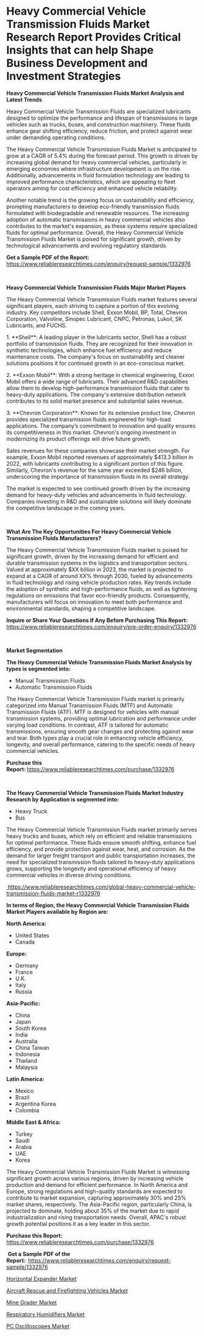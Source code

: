 <p><h1>Heavy Commercial Vehicle Transmission Fluids Market Research Report Provides Critical Insights that can help Shape Business Development and Investment Strategies</h1></p><p><strong>Heavy Commercial Vehicle Transmission Fluids Market Analysis and Latest Trends</strong></p>
<p><p>Heavy Commercial Vehicle Transmission Fluids are specialized lubricants designed to optimize the performance and lifespan of transmissions in large vehicles such as trucks, buses, and construction machinery. These fluids enhance gear shifting efficiency, reduce friction, and protect against wear under demanding operating conditions. </p><p>The Heavy Commercial Vehicle Transmission Fluids Market is anticipated to grow at a CAGR of 5.4% during the forecast period. This growth is driven by increasing global demand for heavy commercial vehicles, particularly in emerging economies where infrastructure development is on the rise. Additionally, advancements in fluid formulation technology are leading to improved performance characteristics, which are appealing to fleet operators aiming for cost efficiency and enhanced vehicle reliability.</p><p>Another notable trend is the growing focus on sustainability and efficiency, prompting manufacturers to develop eco-friendly transmission fluids formulated with biodegradable and renewable resources. The increasing adoption of automatic transmissions in heavy commercial vehicles also contributes to the market's expansion, as these systems require specialized fluids for optimal performance. Overall, the Heavy Commercial Vehicle Transmission Fluids Market is poised for significant growth, driven by technological advancements and evolving regulatory standards.</p></p>
<p><strong>Get a Sample PDF of the Report:&nbsp;</strong> <a href="https://www.reliableresearchtimes.com/enquiry/request-sample/1332976?utm_campaign=2263&utm_medium=2&utm_source=Github&utm_content=ia&utm_term=24032025&utm_id=heavy-commercial-vehicle-transmission-fluids">https://www.reliableresearchtimes.com/enquiry/request-sample/1332976</a></p>
<p>&nbsp;</p>
<p><strong>Heavy Commercial Vehicle Transmission Fluids Major Market Players</strong></p>
<p><p>The Heavy Commercial Vehicle Transmission Fluids market features several significant players, each striving to capture a portion of this evolving industry. Key competitors include Shell, Exxon Mobil, BP, Total, Chevron Corporation, Valvoline, Sinopec Lubricant, CNPC, Petronas, Lukoil, SK Lubricants, and FUCHS.</p><p>1. **Shell**: A leading player in the lubricants sector, Shell has a robust portfolio of transmission fluids. They are recognized for their innovation in synthetic technologies, which enhance fuel efficiency and reduce maintenance costs. The company's focus on sustainability and cleaner solutions positions it for continued growth in an eco-conscious market.</p><p>2. **Exxon Mobil**: With a strong heritage in chemical engineering, Exxon Mobil offers a wide range of lubricants. Their advanced R&D capabilities allow them to develop high-performance transmission fluids that cater to heavy-duty applications. The company's extensive distribution network contributes to its solid market presence and substantial sales revenue.</p><p>3. **Chevron Corporation**: Known for its extensive product line, Chevron provides specialized transmission fluids engineered for high-load applications. The company’s commitment to innovation and quality ensures its competitiveness in this market. Chevron's ongoing investment in modernizing its product offerings will drive future growth.</p><p>Sales revenues for these companies showcase their market strength. For example, Exxon Mobil reported revenues of approximately $413.3 billion in 2022, with lubricants contributing to a significant portion of this figure. Similarly, Chevron's revenue for the same year exceeded $246 billion, underscoring the importance of transmission fluids in its overall strategy.</p><p>The market is expected to see continued growth driven by the increasing demand for heavy-duty vehicles and advancements in fluid technology. Companies investing in R&D and sustainable solutions will likely dominate the competitive landscape in the coming years.</p></p>
<p>&nbsp;</p>
<p><strong>What Are The Key Opportunities For Heavy Commercial Vehicle Transmission Fluids Manufacturers?</strong></p>
<p><p>The Heavy Commercial Vehicle Transmission Fluids market is poised for significant growth, driven by the increasing demand for efficient and durable transmission systems in the logistics and transportation sectors. Valued at approximately $XX billion in 2023, the market is projected to expand at a CAGR of around XX% through 2030, fueled by advancements in fluid technology and rising vehicle production rates. Key trends include the adoption of synthetic and high-performance fluids, as well as tightening regulations on emissions that favor eco-friendly products. Consequently, manufacturers will focus on innovation to meet both performance and environmental standards, shaping a competitive landscape.</p></p>
<p><strong>Inquire or Share Your Questions If Any Before Purchasing This Report:</strong> <a href="https://www.reliableresearchtimes.com/enquiry/pre-order-enquiry/1332976?utm_campaign=2263&utm_medium=2&utm_source=Github&utm_content=ia&utm_term=24032025&utm_id=heavy-commercial-vehicle-transmission-fluids">https://www.reliableresearchtimes.com/enquiry/pre-order-enquiry/1332976</a></p>
<p>&nbsp;</p>
<p><strong>Market Segmentation</strong></p>
<p><strong>The Heavy Commercial Vehicle Transmission Fluids Market Analysis by types is segmented into:</strong></p>
<p><ul><li>Manual Transmission Fluids</li><li>Automatic Transmission Fluids</li></ul></p>
<p><p>The Heavy Commercial Vehicle Transmission Fluids market is primarily categorized into Manual Transmission Fluids (MTF) and Automatic Transmission Fluids (ATF). MTF is designed for vehicles with manual transmission systems, providing optimal lubrication and performance under varying load conditions. In contrast, ATF is tailored for automatic transmissions, ensuring smooth gear changes and protecting against wear and tear. Both types play a crucial role in enhancing vehicle efficiency, longevity, and overall performance, catering to the specific needs of heavy commercial vehicles.</p></p>
<p><strong>Purchase this Report:&nbsp;</strong><a href="https://www.reliableresearchtimes.com/purchase/1332976?utm_campaign=2263&utm_medium=2&utm_source=Github&utm_content=ia&utm_term=24032025&utm_id=heavy-commercial-vehicle-transmission-fluids">https://www.reliableresearchtimes.com/purchase/1332976</a></p>
<p>&nbsp;</p>
<p><strong>The Heavy Commercial Vehicle Transmission Fluids Market Industry Research by Application is segmented into:</strong></p>
<p><ul><li>Heavy Truck</li><li>Bus</li></ul></p>
<p><p>The Heavy Commercial Vehicle Transmission Fluids market primarily serves heavy trucks and buses, which rely on efficient and reliable transmissions for optimal performance. These fluids ensure smooth shifting, enhance fuel efficiency, and provide protection against wear, heat, and corrosion. As the demand for larger freight transport and public transportation increases, the need for specialized transmission fluids tailored to heavy-duty applications grows, supporting the longevity and operational efficiency of heavy commercial vehicles in diverse driving conditions.</p></p>
<p><a href="https://www.reliableresearchtimes.com/global-heavy-commercial-vehicle-transmission-fluids-market-r1332976?utm_campaign=2263&utm_medium=2&utm_source=Github&utm_content=ia&utm_term=24032025&utm_id=heavy-commercial-vehicle-transmission-fluids">&nbsp;https://www.reliableresearchtimes.com/global-heavy-commercial-vehicle-transmission-fluids-market-r1332976</a></p>
<p><strong>In terms of Region, the Heavy Commercial Vehicle Transmission Fluids Market Players available by Region are:</strong></p>
<p>
    <p> <strong> North America: </strong>
        <ul>
            <li>United States</li>
            <li>Canada</li>
        </ul>
        </p> 
    <p> <strong> Europe: </strong>
        <ul>
            <li>Germany</li>
            <li>France</li>
            <li>U.K.</li>
            <li>Italy</li>
            <li>Russia</li>
        </ul>
        </p> 
    <p> <strong> Asia-Pacific: </strong>
        <ul>
            <li>China</li>
            <li>Japan</li>
            <li>South Korea</li>
            <li>India</li>
            <li>Australia</li>
            <li>China Taiwan</li>
            <li>Indonesia</li>
            <li>Thailand</li>
            <li>Malaysia</li>
        </ul>
        </p> 
    <p> <strong> Latin America: </strong>
        <ul>
            <li>Mexico</li>
            <li>Brazil</li>
            <li>Argentina Korea</li>
            <li>Colombia</li>
        </ul>
        </p> 
    <p> <strong> Middle East & Africa: </strong>
        <ul>
            <li>Turkey</li>
            <li>Saudi</li>
            <li>Arabia</li>
            <li>UAE</li>
            <li>Korea</li>
        </ul>
    </p>
    </p>
<p><p>The Heavy Commercial Vehicle Transmission Fluids Market is witnessing significant growth across various regions, driven by increasing vehicle production and demand for efficient performance. In North America and Europe, strong regulations and high-quality standards are expected to contribute to market expansion, capturing approximately 30% and 25% market shares, respectively. The Asia-Pacific region, particularly China, is projected to dominate, holding about 35% of the market due to rapid industrialization and rising transportation needs. Overall, APAC's robust growth potential positions it as a key leader in this sector.</p></p>
<p><strong>Purchase this Report: </strong><a href="https://www.reliableresearchtimes.com/purchase/1332976?utm_campaign=2263&utm_medium=2&utm_source=Github&utm_content=ia&utm_term=24032025&utm_id=heavy-commercial-vehicle-transmission-fluids">https://www.reliableresearchtimes.com/purchase/1332976</a></p>
<p>&nbsp;<strong>Get a Sample PDF of the Report:&nbsp;&nbsp;</strong><a href="https://www.reliableresearchtimes.com/enquiry/request-sample/1332976?utm_campaign=2263&utm_medium=2&utm_source=Github&utm_content=ia&utm_term=24032025&utm_id=heavy-commercial-vehicle-transmission-fluids">https://www.reliableresearchtimes.com/enquiry/request-sample/1332976</a></p>
<p><strong></strong></p>
<p><p><a href="https://www.linkedin.com/pulse/global-horizontal-expander-market-forecast-year-2025--pwgkc?utm_campaign=2263&utm_medium=2&utm_source=Github&utm_content=ia&utm_term=24032025&utm_id=heavy-commercial-vehicle-transmission-fluids">Horizontal Expander Market</a></p><p><a href="https://github.com/sadaandilou/Market-Research-Report-List-1/blob/main/aircraft-rescue-and-firefighting-vehicles-market.md?utm_campaign=2263&utm_medium=2&utm_source=Github&utm_content=ia&utm_term=24032025&utm_id=heavy-commercial-vehicle-transmission-fluids">Aircraft Rescue and Firefighting Vehicles Market</a></p><p><a href="https://www.linkedin.com/pulse/valuation-production-cost-growth-factors-mine-grader-rydrf?utm_campaign=2263&utm_medium=2&utm_source=Github&utm_content=ia&utm_term=24032025&utm_id=heavy-commercial-vehicle-transmission-fluids">Mine Grader Market</a></p><p><a href="https://github.com/moroesarta/Market-Research-Report-List-1/blob/main/respiratory-humidifiers-market.md?utm_campaign=2263&utm_medium=2&utm_source=Github&utm_content=ia&utm_term=24032025&utm_id=heavy-commercial-vehicle-transmission-fluids">Respiratory Humidifiers Market</a></p><p><a href="https://www.linkedin.com/pulse/thorough-competitor-analysis-pc-oscilloscopes-market-eltyc?utm_campaign=2263&utm_medium=2&utm_source=Github&utm_content=ia&utm_term=24032025&utm_id=heavy-commercial-vehicle-transmission-fluids">PC Oscilloscopes Market</a></p></p>